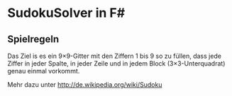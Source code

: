 # SudokuSolver in F#

## Spielregeln

Das Ziel is es ein 9×9-Gitter mit den Ziffern 1 bis 9 so zu füllen, dass jede Ziffer in jeder Spalte, in jeder Zeile und in jedem Block (3×3-Unterquadrat) genau einmal vorkommt.

Mehr dazu unter http://de.wikipedia.org/wiki/Sudoku
